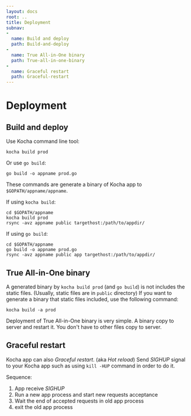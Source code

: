 ```yaml
---
layout: docs
root: ..
title: Deployment
subnav:
-
  name: Build and deploy
  path: Build-and-deploy
-
  name: True All-in-One binary
  path: True-all-in-one-binary
-
  name: Graceful restart
  path: Graceful-restart
---
```


# Deployment <a id="Deployment"></a>

## Build and deploy <a id="Build-and-deploy"></a>

Use Kocha command line tool:

    kocha build prod

Or use `go build`:

    go build -o appname prod.go

These commands are generate a binary of Kocha app to `$GOPATH/appname/appname`.

If using `kocha build`:

    cd $GOPATH/appname
    kocha build prod
    rsync -avz appname public targethost:/path/to/appdir/

If using `go build`:

    cd $GOPATH/appname
    go build -o appname prod.go
    rsync -avz appname public app targethost:/path/to/appdir/

## True All-in-One binary <a id="True-all-in-one-binary"></a>

A generated binary by `kocha build prod` (and `go build`) is not includes the static files. (Usually, static files are in `public` directory)
If you want to generate a binary that static files included, use the following command:

    kocha build -a prod

Deployment of True All-in-One binary is very simple. A binary copy to server and restart it.
You don't have to other files copy to server.

## Graceful restart <a id="Graceful-restart"></a>

Kocha app can also *Graceful restart*. (aka *Hot reload*)
Send *SIGHUP* signal to your Kocha app such as using `kill -HUP` command in order to do it.

Sequence:

1. App receive *SIGHUP*
1. Run a new app process and start new requests acceptance
1. Wait the end of accepted requests in old app process
1. exit the old app process
